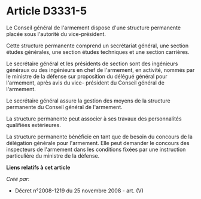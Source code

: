 # Article D3331-5

Le Conseil général de l'armement dispose d'une structure permanente placée sous l'autorité du vice-président.

Cette structure permanente comprend un secrétariat général, une section études générales, une section études techniques et
une section carrières.

Le secrétaire général et les présidents de section sont des ingénieurs généraux ou des ingénieurs en chef de l'armement, en
activité, nommés par le ministre de la défense sur proposition du délégué général pour l'armement, après avis du vice-
président du Conseil général de l'armement.

Le secrétaire général assure la gestion des moyens de la structure permanente du Conseil général de l'armement.

La structure permanente peut associer à ses travaux des personnalités qualifiées extérieures.

La structure permanente bénéficie en tant que de besoin du concours de la délégation générale pour l'armement. Elle peut
demander le concours des inspecteurs de l'armement dans les conditions fixées par une instruction particulière du ministre de
la défense.

**Liens relatifs à cet article**

_Créé par_:

  - Décret n°2008-1219 du 25 novembre 2008 - art. (V)
